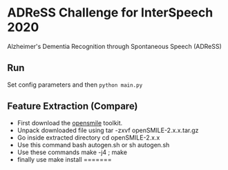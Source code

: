 # ADReSS Challenge for InterSpeech 2020

Alzheimer's Dementia Recognition through Spontaneous Speech (ADReSS)

## Run
Set config parameters and then `python main.py`

## Feature Extraction (Compare)
* First download the [opensmile](https://www.audeering.com/opensmile/) toolkit.
* Unpack downloaded file using tar -zxvf openSMILE-2.x.x.tar.gz
* Go inside extracted directory cd openSMILE-2.x.x
* Use this command bash autogen.sh or sh autogen.sh
* Use these commands make -j4 ; make
* finally use make install
=======
